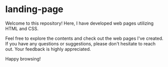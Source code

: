 # landing-page


Welcome to this repository! Here, I have developed web pages utilizing HTML and CSS.

Feel free to explore the contents and check out the web pages I've created. If you have any questions or suggestions, please don't hesitate to reach out. Your feedback is highly appreciated.

Happy browsing!
